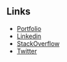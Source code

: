 ## Links

 - [Portfolio](https://www.denissouza.dev)
 - [Linkedin](https://br.linkedin.com/in/denis-rudnei-de-souza)
 - [StackOverflow](https://pt.stackoverflow.com/users/53279/denis-rudnei-de-souza)
 - [Twitter](https://www.twitter.com/@bmdns)

<!--
**denisrudnei/denisrudnei** is a ✨ _special_ ✨ repository because its `README.md` (this file) appears on your GitHub profile.

Here are some ideas to get you started:

- 🔭 I’m currently working on ...
- 🌱 I’m currently learning ...
- 👯 I’m looking to collaborate on ...
- 🤔 I’m looking for help with ...
- 💬 Ask me about ...
- 📫 How to reach me: ...
- 😄 Pronouns: ...
- ⚡ Fun fact: ...
-->
